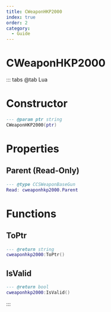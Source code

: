 ```yaml
---
title: CWeaponHKP2000
index: true
order: 2
category:
  - Guide
---
```


# CWeaponHKP2000

::: tabs
@tab Lua
# Constructor
```lua
--- @param ptr string
CWeaponHKP2000(ptr)
```
# Properties
## Parent (Read-Only)
```lua
--- @type CCSWeaponBaseGun
Read: cweaponhkp2000.Parent
```
# Functions
## ToPtr
```lua
--- @return string
cweaponhkp2000:ToPtr()
```
## IsValid
```lua
--- @return bool
cweaponhkp2000:IsValid()
```

:::